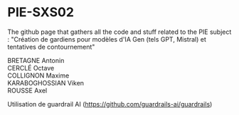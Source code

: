 # PIE-SXS02
 The github page that gathers all the code and stuff related to the PIE subject : "Création de gardiens pour modèles d'IA Gen (tels GPT, Mistral) et tentatives de contournement"

 BRETAGNE Antonin  
 CERCLÉ Octave  
 COLLIGNON Maxime  
 KARABOGHOSSIAN Viken  
 ROUSSE Axel 
 




Utilisation de guardrail AI (https://github.com/guardrails-ai/guardrails)









